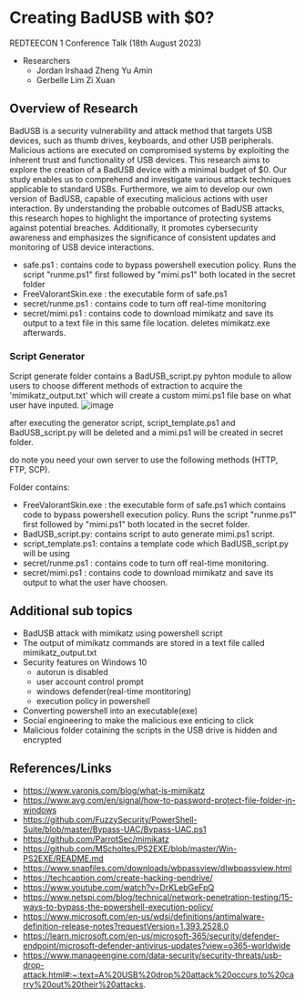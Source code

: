 # Creating BadUSB with $0?
REDTEECON 1 Conference Talk (18th August 2023)
- Researchers
  - Jordan Irshaad Zheng Yu Amin
  - Gerbelle Lim Zi Xuan

## Overview of Research
BadUSB is a security vulnerability and attack method that targets USB devices, such as thumb drives, keyboards, and other USB peripherals. Malicious actions are executed on compromised systems by exploiting the inherent trust and functionality of USB devices. This research aims to explore the creation of a BadUSB device with a minimal budget of $0. 
Our study enables us to comprehend and investigate various attack techniques applicable to standard USBs. Furthermore, we aim to develop our own version of BadUSB, capable of executing malicious actions with user interaction. By understanding the probable outcomes of BadUSB attacks, this research hopes to highlight the importance of protecting systems against potential breaches. Additionally, it promotes cybersecurity awareness and emphasizes the significance of consistent updates and monitoring of USB device interactions.

- safe.ps1 : contains code to bypass powershell execution policy. Runs the script "runme.ps1" first followed by "mimi.ps1" both located in the secret folder
- FreeValorantSkin.exe : the executable form of safe.ps1
- secret/runme.ps1 : contains code to turn off real-time monitoring
- secret/mimi.ps1 : contains code to download mimikatz and save its output to a text file in this same file location. deletes mimikatz.exe afterwards.


### Script Generator 
Script generate folder contains a BadUSB_script.py pyhton module to allow users to choose different methods of extraction to acquire the 'mimikatz_output.txt' which will create a custom mimi.ps1 file base on what user have inputed.
![image](https://github.com/cdf-rtg/badusb-zerosgd/assets/118789580/621a872b-2d88-4c50-9c7f-400ff4575781)

after executing the generator script, script_template.ps1 and BadUSB_script.py will be deleted and a mimi.ps1 will be created in secret folder.

do note you need your own server to use the following methods (HTTP, FTP, SCP). 

Folder contains:
- FreeValorantSkin.exe : the executable form of safe.ps1 which contains code to bypass powershell execution policy. Runs the script "runme.ps1" first followed by "mimi.ps1" both located in the secret folder.
- BadUSB_script.py: contains script to auto generate mimi.ps1 script.
- script_template.ps1: contains a template code which BadUSB_script.py will be using 
- secret/runme.ps1 : contains code to turn off real-time monitoring.
- secret/mimi.ps1 : contains code to download mimikatz and save its output to what the user have choosen.



## Additional sub topics
- BadUSB attack with mimikatz using powershell script
- The output of mimikatz commands are stored in a text file called mimikatz_output.txt 
- Security features on Windows 10
  - autorun is disabled
  - user account control prompt
  - windows defender(real-time montitoring)
  - execution policy in powershell
- Converting powershell into an executable(exe) 
- Social engineering to make the malicious exe enticing to click
- Malicious folder cotaining the scripts in the USB drive is hidden and encrypted
  


## References/Links
- https://www.varonis.com/blog/what-is-mimikatz 
- https://www.avg.com/en/signal/how-to-password-protect-file-folder-in-windows 
- https://github.com/FuzzySecurity/PowerShell-Suite/blob/master/Bypass-UAC/Bypass-UAC.ps1 
- https://github.com/ParrotSec/mimikatz 
- https://github.com/MScholtes/PS2EXE/blob/master/Win-PS2EXE/README.md
- https://www.snapfiles.com/downloads/wbpassview/dlwbpassview.html 
- https://techcaption.com/create-hacking-pendrive/
- https://www.youtube.com/watch?v=DrKLebGeFpQ
- https://www.netspi.com/blog/technical/network-penetration-testing/15-ways-to-bypass-the-powershell-execution-policy/ 
- https://www.microsoft.com/en-us/wdsi/definitions/antimalware-definition-release-notes?requestVersion=1.393.2528.0 
- https://learn.microsoft.com/en-us/microsoft-365/security/defender-endpoint/microsoft-defender-antivirus-updates?view=o365-worldwide 
- https://www.manageengine.com/data-security/security-threats/usb-drop-attack.html#:~:text=A%20USB%20drop%20attack%20occurs,to%20carry%20out%20their%20attacks.
